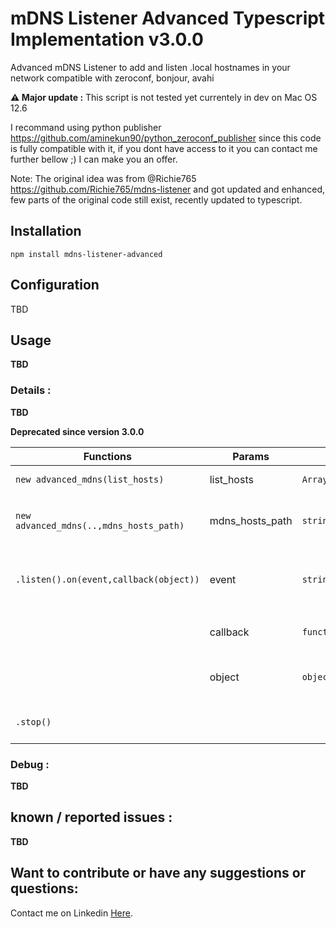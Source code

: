 # mDNS Listener Advanced Typescript Implementation v3.0.0

Advanced mDNS Listener to add and listen .local hostnames in your network compatible with zeroconf, bonjour, avahi
 
**:warning: Major update :** This script is not tested yet currentely in dev on Mac OS 12.6 

I recommand using python publisher https://github.com/aminekun90/python_zeroconf_publisher since this code is fully compatible with it, if you dont have access to it you can contact me further bellow ;) I can make you an offer.

Note: The original idea was from @Richie765 https://github.com/Richie765/mdns-listener and got updated and enhanced, few parts of the original code still exist, recently updated to typescript.

## Installation

`npm install mdns-listener-advanced`

## Configuration

TBD

## Usage

**TBD**
### Details :

**TBD**

**Deprecated since version 3.0.0**

| Functions                               | Params          | Type               | Description                                        |
| --------------------------------------- | --------------- | ------------------ | -------------------------------------------------- |
| `new advanced_mdns(list_hosts)`         | list_hosts      | `Array<string>`    | List of hostnames                                  |
| `new advanced_mdns(..,mdns_hosts_path)` | mdns_hosts_path | `string`           | Full path of your .mdns-hosts                      |
| `.listen().on(event,callback(object))`  | event           | `string`           | To catch a response event when set to `"response"` |
|                                         | callback        | `function(object)` | callback to do custome code                        |
|                                         | object          | `object`           | a received object i.e `{MyDevice1:{...}}`          |
| `.stop()`                               |                 |                    | to stop the event listener                         |

### Debug :

**TBD**

## known / reported issues :

**TBD**

## Want to contribute or have any suggestions or questions:

Contact me on Linkedin [Here](https://www.linkedin.com/in/amine-bouzahar/).
